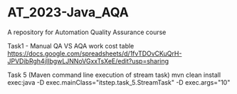 # AT_2023-Java_AQA
A repository for Automation Quality Assurance course

Task1 - Manual QA VS AQA work cost table
https://docs.google.com/spreadsheets/d/1fvTDOvCKuQrH-JPVDibRgh4jIIbgwLJNNoVGxxTsXeE/edit?usp=sharing

Task 5 (Maven command line execution of stream task)
mvn clean install exec:java -D exec.mainClass="itstep.task_5.StreamTask" -D exec.args="10"
